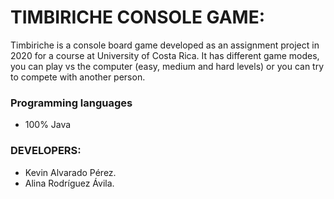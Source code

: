 # TIMBIRICHE CONSOLE GAME:
Timbiriche is a console board game developed as an assignment project in 2020 for a course at University of Costa Rica. It has different game modes, you can play vs the computer (easy, medium and hard levels) or you can try to compete with another person.

### Programming languages
- 100% Java

### DEVELOPERS:
- Kevin Alvarado Pérez.
- Alina Rodríguez Ávila.
